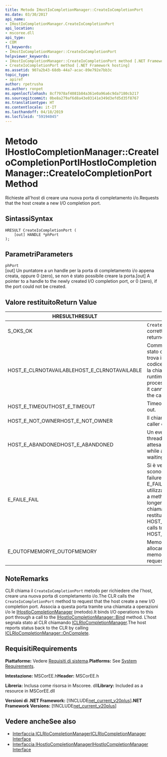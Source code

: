 ```yaml
---
title: Metodo IHostIoCompletionManager::CreateIoCompletionPort
ms.date: 03/30/2017
api_name:
- IHostIoCompletionManager.CreateIoCompletionPort
api_location:
- mscoree.dll
api_type:
- COM
f1_keywords:
- IHostIoCompletionManager::CreateIoCompletionPort
helpviewer_keywords:
- IHostIoCompletionManager::CreateIoCompletionPort method [.NET Framework hosting]
- CreateIoCompletionPort method [.NET Framework hosting]
ms.assetid: 907a2b43-68db-44a7-acac-89e792e7bb3c
topic_type:
- apiref
author: rpetrusha
ms.author: ronpet
ms.openlocfilehash: 8cf7978af4081b84a361e0a96a6c9da7180cb217
ms.sourcegitcommit: 0be8a279af6d8a43e03141e349d3efd5d35f8767
ms.translationtype: HT
ms.contentlocale: it-IT
ms.lasthandoff: 04/18/2019
ms.locfileid: "59194045"
---
```

# <a name="ihostiocompletionmanagercreateiocompletionport-method"></a><span data-ttu-id="d7053-102">Metodo IHostIoCompletionManager::CreateIoCompletionPort</span><span class="sxs-lookup"><span data-stu-id="d7053-102">IHostIoCompletionManager::CreateIoCompletionPort Method</span></span>
<span data-ttu-id="d7053-103">Richieste all'host di creare una nuova porta di completamento i/o.</span><span class="sxs-lookup"><span data-stu-id="d7053-103">Requests that the host create a new I/O completion port.</span></span>  
  
## <a name="syntax"></a><span data-ttu-id="d7053-104">Sintassi</span><span class="sxs-lookup"><span data-stu-id="d7053-104">Syntax</span></span>  
  
```  
HRESULT CreateIoCompletionPort (  
    [out] HANDLE *phPort  
);  
```  
  
## <a name="parameters"></a><span data-ttu-id="d7053-105">Parametri</span><span class="sxs-lookup"><span data-stu-id="d7053-105">Parameters</span></span>  
 `phPort`  
 <span data-ttu-id="d7053-106">[out] Un puntatore a un handle per la porta di completamento i/o appena creata, oppure 0 (zero), se non è stato possibile creare la porta.</span><span class="sxs-lookup"><span data-stu-id="d7053-106">[out] A pointer to a handle to the newly created I/O completion port, or 0 (zero), if the port could not be created.</span></span>  
  
## <a name="return-value"></a><span data-ttu-id="d7053-107">Valore restituito</span><span class="sxs-lookup"><span data-stu-id="d7053-107">Return Value</span></span>  
  
|<span data-ttu-id="d7053-108">HRESULT</span><span class="sxs-lookup"><span data-stu-id="d7053-108">HRESULT</span></span>|<span data-ttu-id="d7053-109">Descrizione</span><span class="sxs-lookup"><span data-stu-id="d7053-109">Description</span></span>|  
|-------------|-----------------|  
|<span data-ttu-id="d7053-110">S_OK</span><span class="sxs-lookup"><span data-stu-id="d7053-110">S_OK</span></span>|<span data-ttu-id="d7053-111">`CreateIoCompletionPort` stato restituito correttamente.</span><span class="sxs-lookup"><span data-stu-id="d7053-111">`CreateIoCompletionPort` returned successfully.</span></span>|  
|<span data-ttu-id="d7053-112">HOST_E_CLRNOTAVAILABLE</span><span class="sxs-lookup"><span data-stu-id="d7053-112">HOST_E_CLRNOTAVAILABLE</span></span>|<span data-ttu-id="d7053-113">Common language runtime (CLR) non è stato caricato in un processo oppure si trova in uno stato in cui non può eseguire codice gestito o elaborare correttamente la chiamata.</span><span class="sxs-lookup"><span data-stu-id="d7053-113">The common language runtime (CLR) has not been loaded into a process, or the CLR is in a state in which it cannot run managed code or process the call successfully.</span></span>|  
|<span data-ttu-id="d7053-114">HOST_E_TIMEOUT</span><span class="sxs-lookup"><span data-stu-id="d7053-114">HOST_E_TIMEOUT</span></span>|<span data-ttu-id="d7053-115">Timeout della chiamata.</span><span class="sxs-lookup"><span data-stu-id="d7053-115">The call timed out.</span></span>|  
|<span data-ttu-id="d7053-116">HOST_E_NOT_OWNER</span><span class="sxs-lookup"><span data-stu-id="d7053-116">HOST_E_NOT_OWNER</span></span>|<span data-ttu-id="d7053-117">Il chiamante non possiede il blocco.</span><span class="sxs-lookup"><span data-stu-id="d7053-117">The caller does not own the lock.</span></span>|  
|<span data-ttu-id="d7053-118">HOST_E_ABANDONED</span><span class="sxs-lookup"><span data-stu-id="d7053-118">HOST_E_ABANDONED</span></span>|<span data-ttu-id="d7053-119">Un evento è stato annullato durante un thread bloccato o fiber è rimasta in attesa su di esso.</span><span class="sxs-lookup"><span data-stu-id="d7053-119">An event was canceled while a blocked thread or fiber was waiting on it.</span></span>|  
|<span data-ttu-id="d7053-120">E_FAIL</span><span class="sxs-lookup"><span data-stu-id="d7053-120">E_FAIL</span></span>|<span data-ttu-id="d7053-121">Si è verificato un errore irreversibile sconosciuto.</span><span class="sxs-lookup"><span data-stu-id="d7053-121">An unknown catastrophic failure occurred.</span></span> <span data-ttu-id="d7053-122">Quando un metodo di E_FAIL viene restituito, CLR non è più utilizzabile all'interno del processo.</span><span class="sxs-lookup"><span data-stu-id="d7053-122">When a method returns E_FAIL, the CLR is no longer usable within the process.</span></span> <span data-ttu-id="d7053-123">Le chiamate successive ai metodi di hosting restituiranno HOST_E_CLRNOTAVAILABLE.</span><span class="sxs-lookup"><span data-stu-id="d7053-123">Subsequent calls to hosting methods return HOST_E_CLRNOTAVAILABLE.</span></span>|  
|<span data-ttu-id="d7053-124">E_OUTOFMEMORY</span><span class="sxs-lookup"><span data-stu-id="d7053-124">E_OUTOFMEMORY</span></span>|<span data-ttu-id="d7053-125">Memoria insufficiente era disponibile da allocare alla risorsa richiesta.</span><span class="sxs-lookup"><span data-stu-id="d7053-125">Not enough memory was available to allocate the requested resource.</span></span>|  
  
## <a name="remarks"></a><span data-ttu-id="d7053-126">Note</span><span class="sxs-lookup"><span data-stu-id="d7053-126">Remarks</span></span>  
 <span data-ttu-id="d7053-127">CLR chiama il `CreateIoCompletionPort` metodo per richiedere che l'host, creare una nuova porta di completamento i/o.</span><span class="sxs-lookup"><span data-stu-id="d7053-127">The CLR calls the `CreateIoCompletionPort` method to request that the host create a new I/O completion port.</span></span> <span data-ttu-id="d7053-128">Associa a questa porta tramite una chiamata a operazioni i/o le [IHostIoCompletionManager](../../../../docs/framework/unmanaged-api/hosting/ihostiocompletionmanager-bind-method.md) (metodo).</span><span class="sxs-lookup"><span data-stu-id="d7053-128">It binds I/O operations to this port through a call to the [IHostIoCompletionManager::Bind](../../../../docs/framework/unmanaged-api/hosting/ihostiocompletionmanager-bind-method.md) method.</span></span> <span data-ttu-id="d7053-129">L'host segnala stato al CLR chiamando [ICLRIoCompletionManager](../../../../docs/framework/unmanaged-api/hosting/iclriocompletionmanager-oncomplete-method.md).</span><span class="sxs-lookup"><span data-stu-id="d7053-129">The host reports status back to the CLR by calling [ICLRIoCompletionManager::OnComplete](../../../../docs/framework/unmanaged-api/hosting/iclriocompletionmanager-oncomplete-method.md).</span></span>  
  
## <a name="requirements"></a><span data-ttu-id="d7053-130">Requisiti</span><span class="sxs-lookup"><span data-stu-id="d7053-130">Requirements</span></span>  
 <span data-ttu-id="d7053-131">**Piattaforme:** Vedere [Requisiti di sistema](../../../../docs/framework/get-started/system-requirements.md).</span><span class="sxs-lookup"><span data-stu-id="d7053-131">**Platforms:** See [System Requirements](../../../../docs/framework/get-started/system-requirements.md).</span></span>  
  
 <span data-ttu-id="d7053-132">**Intestazione:** MSCorEE.h</span><span class="sxs-lookup"><span data-stu-id="d7053-132">**Header:** MSCorEE.h</span></span>  
  
 <span data-ttu-id="d7053-133">**Libreria:** Inclusa come risorsa in Mscoree. dll</span><span class="sxs-lookup"><span data-stu-id="d7053-133">**Library:** Included as a resource in MSCorEE.dll</span></span>  
  
 <span data-ttu-id="d7053-134">**Versioni di .NET Framework:** [!INCLUDE[net_current_v20plus](../../../../includes/net-current-v20plus-md.md)]</span><span class="sxs-lookup"><span data-stu-id="d7053-134">**.NET Framework Versions:** [!INCLUDE[net_current_v20plus](../../../../includes/net-current-v20plus-md.md)]</span></span>  
  
## <a name="see-also"></a><span data-ttu-id="d7053-135">Vedere anche</span><span class="sxs-lookup"><span data-stu-id="d7053-135">See also</span></span>

- [<span data-ttu-id="d7053-136">Interfaccia ICLRIoCompletionManager</span><span class="sxs-lookup"><span data-stu-id="d7053-136">ICLRIoCompletionManager Interface</span></span>](../../../../docs/framework/unmanaged-api/hosting/iclriocompletionmanager-interface.md)
- [<span data-ttu-id="d7053-137">Interfaccia IHostIoCompletionManager</span><span class="sxs-lookup"><span data-stu-id="d7053-137">IHostIoCompletionManager Interface</span></span>](../../../../docs/framework/unmanaged-api/hosting/ihostiocompletionmanager-interface.md)
